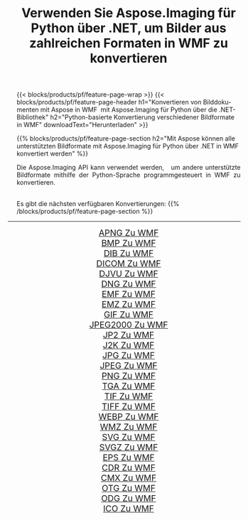 ﻿---
title: Verwenden Sie Aspose.Imaging für Python über .NET, um Bilder aus zahlreichen Formaten in WMF zu konvertieren 
weight: 3920
url: /de/python-net/conversion/to/wmf/ 
lang: de
langdirlevel: 2
locales: zh-hans,ja,it,ru,de,es,fr,nl,id,lt,pl,pt,vi,tr,ko,zh-hant,ar,hi,th,sv,cs,uk,he
description: Sie können Aspose.Imaging für Python über die .NET-Bibliothek verwenden, um eine Vielzahl von Formaten in WMF zu konvertieren.
---

{{< blocks/products/pf/feature-page-wrap >}}
{{< blocks/products/pf/feature-page-header h1="Konvertieren von Bilddokumenten mit Aspose in WMF  mit Aspose.Imaging für Python über die .NET-Bibliothek" h2="Python-basierte Konvertierung verschiedener Bildformate in WMF" downloadText="Herunterladen" >}}


{{% blocks/products/pf/feature-page-section  h2="Mit Aspose können alle unterstützten Bildformate mit Aspose.Imaging für Python über .NET in WMF konvertiert werden" %}}
<p align=justify>Die Aspose.Imaging API kann verwendet werden,   um andere unterstützte Bildformate mithilfe der Python-Sprache programmgesteuert in WMF zu konvertieren.</p>
<br/>
Es gibt die nächsten verfügbaren Konvertierungen:
{{% /blocks/products/pf/feature-page-section %}}
<div class="container-fluid productfamilypage bg-gray">
    <div class="convertypes bg-gray agp-content section">
        <div class="container">
		<hr style="margin-left:-20px;"/>
		<div class="row other-converters" style="gap: 10px;font-size: 19px;text-align:center;">
		    <div class='col-md-2 other-converter remove-lp remove-rp'><a href="/imaging/de/python-net/conversion/apng-to-wmf/" style="padding:15px;">APNG Zu WMF</a></div>
<div class='col-md-2 other-converter remove-lp remove-rp'><a href="/imaging/de/python-net/conversion/bmp-to-wmf/" style="padding:15px;">BMP Zu WMF</a></div>
<div class='col-md-2 other-converter remove-lp remove-rp'><a href="/imaging/de/python-net/conversion/dib-to-wmf/" style="padding:15px;">DIB Zu WMF</a></div>
<div class='col-md-2 other-converter remove-lp remove-rp'><a href="/imaging/de/python-net/conversion/dicom-to-wmf/" style="padding:15px;">DICOM Zu WMF</a></div>
<div class='col-md-2 other-converter remove-lp remove-rp'><a href="/imaging/de/python-net/conversion/djvu-to-wmf/" style="padding:15px;">DJVU Zu WMF</a></div>
<div class='col-md-2 other-converter remove-lp remove-rp'><a href="/imaging/de/python-net/conversion/dng-to-wmf/" style="padding:15px;">DNG Zu WMF</a></div>
<div class='col-md-2 other-converter remove-lp remove-rp'><a href="/imaging/de/python-net/conversion/emf-to-wmf/" style="padding:15px;">EMF Zu WMF</a></div>
<div class='col-md-2 other-converter remove-lp remove-rp'><a href="/imaging/de/python-net/conversion/emz-to-wmf/" style="padding:15px;">EMZ Zu WMF</a></div>
<div class='col-md-2 other-converter remove-lp remove-rp'><a href="/imaging/de/python-net/conversion/gif-to-wmf/" style="padding:15px;">GIF Zu WMF</a></div>
<div class='col-md-2 other-converter remove-lp remove-rp'><a href="/imaging/de/python-net/conversion/jpeg2000-to-wmf/" style="padding:15px;">JPEG2000 Zu WMF</a></div>
<div class='col-md-2 other-converter remove-lp remove-rp'><a href="/imaging/de/python-net/conversion/jp2-to-wmf/" style="padding:15px;">JP2 Zu WMF</a></div>
<div class='col-md-2 other-converter remove-lp remove-rp'><a href="/imaging/de/python-net/conversion/j2k-to-wmf/" style="padding:15px;">J2K Zu WMF</a></div>
<div class='col-md-2 other-converter remove-lp remove-rp'><a href="/imaging/de/python-net/conversion/jpg-to-wmf/" style="padding:15px;">JPG Zu WMF</a></div>
<div class='col-md-2 other-converter remove-lp remove-rp'><a href="/imaging/de/python-net/conversion/jpeg-to-wmf/" style="padding:15px;">JPEG Zu WMF</a></div>
<div class='col-md-2 other-converter remove-lp remove-rp'><a href="/imaging/de/python-net/conversion/png-to-wmf/" style="padding:15px;">PNG Zu WMF</a></div>
<div class='col-md-2 other-converter remove-lp remove-rp'><a href="/imaging/de/python-net/conversion/tga-to-wmf/" style="padding:15px;">TGA Zu WMF</a></div>
<div class='col-md-2 other-converter remove-lp remove-rp'><a href="/imaging/de/python-net/conversion/tif-to-wmf/" style="padding:15px;">TIF Zu WMF</a></div>
<div class='col-md-2 other-converter remove-lp remove-rp'><a href="/imaging/de/python-net/conversion/tiff-to-wmf/" style="padding:15px;">TIFF Zu WMF</a></div>
<div class='col-md-2 other-converter remove-lp remove-rp'><a href="/imaging/de/python-net/conversion/webp-to-wmf/" style="padding:15px;">WEBP Zu WMF</a></div>
<div class='col-md-2 other-converter remove-lp remove-rp'><a href="/imaging/de/python-net/conversion/wmz-to-wmf/" style="padding:15px;">WMZ Zu WMF</a></div>
<div class='col-md-2 other-converter remove-lp remove-rp'><a href="/imaging/de/python-net/conversion/svg-to-wmf/" style="padding:15px;">SVG Zu WMF</a></div>
<div class='col-md-2 other-converter remove-lp remove-rp'><a href="/imaging/de/python-net/conversion/svgz-to-wmf/" style="padding:15px;">SVGZ Zu WMF</a></div>
<div class='col-md-2 other-converter remove-lp remove-rp'><a href="/imaging/de/python-net/conversion/eps-to-wmf/" style="padding:15px;">EPS Zu WMF</a></div>
<div class='col-md-2 other-converter remove-lp remove-rp'><a href="/imaging/de/python-net/conversion/cdr-to-wmf/" style="padding:15px;">CDR Zu WMF</a></div>
<div class='col-md-2 other-converter remove-lp remove-rp'><a href="/imaging/de/python-net/conversion/cmx-to-wmf/" style="padding:15px;">CMX Zu WMF</a></div>
<div class='col-md-2 other-converter remove-lp remove-rp'><a href="/imaging/de/python-net/conversion/otg-to-wmf/" style="padding:15px;">OTG Zu WMF</a></div>
<div class='col-md-2 other-converter remove-lp remove-rp'><a href="/imaging/de/python-net/conversion/odg-to-wmf/" style="padding:15px;">ODG Zu WMF</a></div>
<div class='col-md-2 other-converter remove-lp remove-rp'><a href="/imaging/de/python-net/conversion/ico-to-wmf/" style="padding:15px;">ICO Zu WMF</a></div>
                </div>
        </div>
    </div>
</div>
<br/>


